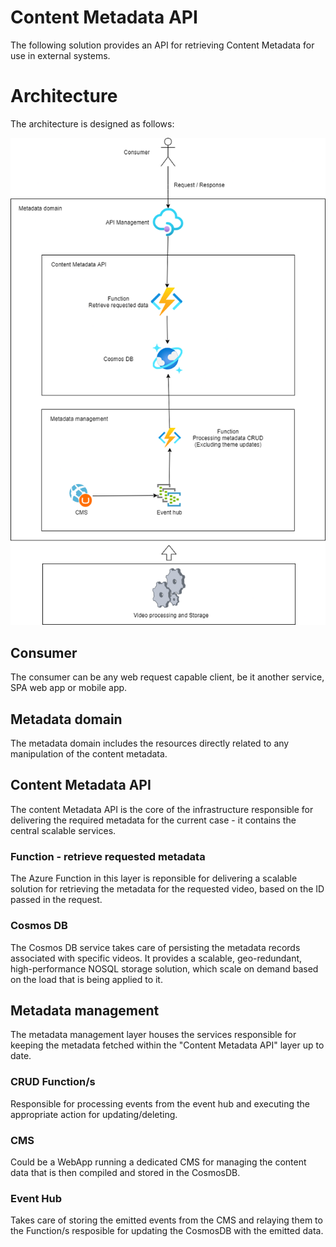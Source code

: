 # Content Metadata API
The following solution provides an API for retrieving Content Metadata for use in external systems. 

# Architecture
The architecture is designed as follows:

![Alt text](src/img/Architecture.png "a title")

## Consumer
The consumer can be any web request capable client, be it another service, SPA web app or mobile app. 

## Metadata domain
The metadata domain includes the resources directly related to any manipulation of the content metadata.

## Content Metadata API
The content Metadata API is the core of the infrastructure responsible for delivering the required metadata for the current case - it contains the central scalable services.

### Function - retrieve requested metadata
The Azure Function in this layer is reponsible for delivering a scalable solution for retrieving the metadata for the requested video, based on the ID passed in the request.

### Cosmos DB
The Cosmos DB service takes care of persisting the metadata records associated with specific videos. It provides a scalable, geo-redundant, high-performance NOSQL storage solution, which scale on demand based on the load that is being applied to it. 

## Metadata management
The metadata management layer houses the services responsible for keeping the metadata fetched within the "Content Metadata API" layer up to date.

### CRUD Function/s
Responsible for processing events from the event hub and executing the appropriate action for updating/deleting.

### CMS
Could be a WebApp running a dedicated CMS for managing the content data that is then compiled and stored in the CosmosDB.

### Event Hub
Takes care of storing the emitted events from the CMS and relaying them to the Function/s resposible for updating the CosmosDB with the emitted data.